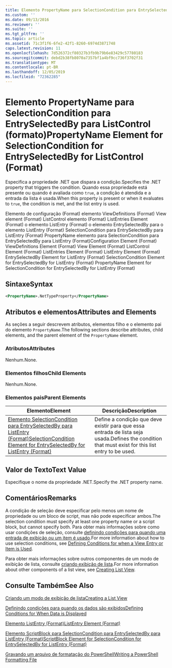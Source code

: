 ```yaml
---
title: Elemento PropertyName para SelectionCondition para EntrySelectedBy para ListControl (Format) | Microsoft Docs
ms.custom: ''
ms.date: 09/13/2016
ms.reviewer: ''
ms.suite: ''
ms.tgt_pltfrm: ''
ms.topic: article
ms.assetid: 71c3f1f6-6fe2-42f1-8260-6974d3871748
caps.latest.revision: 11
ms.openlocfilehash: 7d526372cf80327b3fb9b79b6e83429c57780183
ms.sourcegitcommit: debd2b38fb8070a7357bf1a4bf9cc736f3702f31
ms.translationtype: MT
ms.contentlocale: pt-BR
ms.lasthandoff: 12/05/2019
ms.locfileid: "72362285"
---
```

# <a name="propertyname-element-for-selectioncondition-for-entryselectedby-for-listcontrol-format"></a><span data-ttu-id="fa1ba-102">Elemento PropertyName para SelectionCondition para EntrySelectedBy para ListControl (formato)</span><span class="sxs-lookup"><span data-stu-id="fa1ba-102">PropertyName Element for SelectionCondition for EntrySelectedBy for ListControl (Format)</span></span>

<span data-ttu-id="fa1ba-103">Especifica a propriedade .NET que dispara a condição.</span><span class="sxs-lookup"><span data-stu-id="fa1ba-103">Specifies the .NET property that triggers the condition.</span></span> <span data-ttu-id="fa1ba-104">Quando essa propriedade está presente ou quando é avaliada como `true`, a condição é atendida e a entrada da lista é usada.</span><span class="sxs-lookup"><span data-stu-id="fa1ba-104">When this property is present or when it evaluates to `true`, the condition is met, and the list entry is used.</span></span>

<span data-ttu-id="fa1ba-105">Elemento de configuração (Format) elemento ViewDefinitions (Format) View element (Format) ListControl elemento (Format) ListEntries Element (Format) o elemento ListEntry (Format) o elemento EntrySelectedBy para o elemento ListEntry (Format) SelectionCondition para EntrySelectedBy para ListEntry (Format) PropertyName elemento para SelectionCondition para EntrySelectedBy para ListEntry (Format)</span><span class="sxs-lookup"><span data-stu-id="fa1ba-105">Configuration Element (Format) ViewDefinitions Element (Format) View Element (Format) ListControl Element (Format) ListEntries Element (Format) ListEntry Element (Format) EntrySelectedBy Element for ListEntry (Format) SelectionCondition Element for EntrySelectedBy for ListEntry (Format) PropertyName Element for SelectionCondition for EntrySelectedBy for ListEntry (Format)</span></span>

## <a name="syntax"></a><span data-ttu-id="fa1ba-106">Sintaxe</span><span class="sxs-lookup"><span data-stu-id="fa1ba-106">Syntax</span></span>

```xml
<PropertyName>.NetTypeProperty</PropertyName>
```

## <a name="attributes-and-elements"></a><span data-ttu-id="fa1ba-107">Atributos e elementos</span><span class="sxs-lookup"><span data-stu-id="fa1ba-107">Attributes and Elements</span></span>

<span data-ttu-id="fa1ba-108">As seções a seguir descrevem atributos, elementos filho e o elemento pai do elemento `PropertyName`.</span><span class="sxs-lookup"><span data-stu-id="fa1ba-108">The following sections describe attributes, child elements, and the parent element of the `PropertyName` element.</span></span>

### <a name="attributes"></a><span data-ttu-id="fa1ba-109">Atributos</span><span class="sxs-lookup"><span data-stu-id="fa1ba-109">Attributes</span></span>

<span data-ttu-id="fa1ba-110">Nenhum.</span><span class="sxs-lookup"><span data-stu-id="fa1ba-110">None.</span></span>

### <a name="child-elements"></a><span data-ttu-id="fa1ba-111">Elementos filhos</span><span class="sxs-lookup"><span data-stu-id="fa1ba-111">Child Elements</span></span>

<span data-ttu-id="fa1ba-112">Nenhum.</span><span class="sxs-lookup"><span data-stu-id="fa1ba-112">None.</span></span>

### <a name="parent-elements"></a><span data-ttu-id="fa1ba-113">Elementos pais</span><span class="sxs-lookup"><span data-stu-id="fa1ba-113">Parent Elements</span></span>

|<span data-ttu-id="fa1ba-114">Elemento</span><span class="sxs-lookup"><span data-stu-id="fa1ba-114">Element</span></span>|<span data-ttu-id="fa1ba-115">Descrição</span><span class="sxs-lookup"><span data-stu-id="fa1ba-115">Description</span></span>|
|-------------|-----------------|
|[<span data-ttu-id="fa1ba-116">Elemento SelectionCondition para EntrySelectedBy para ListEntry (Format)</span><span class="sxs-lookup"><span data-stu-id="fa1ba-116">SelectionCondition Element for EntrySelectedBy for ListEntry (Format)</span></span>](./selectioncondition-element-for-entryselectedby-for-listcontrol-format.md)|<span data-ttu-id="fa1ba-117">Define a condição que deve existir para que essa entrada de lista seja usada.</span><span class="sxs-lookup"><span data-stu-id="fa1ba-117">Defines the condition that must exist for this list entry to be used.</span></span>|

## <a name="text-value"></a><span data-ttu-id="fa1ba-118">Valor de Texto</span><span class="sxs-lookup"><span data-stu-id="fa1ba-118">Text Value</span></span>

<span data-ttu-id="fa1ba-119">Especifique o nome da propriedade .NET.</span><span class="sxs-lookup"><span data-stu-id="fa1ba-119">Specify the .NET property name.</span></span>

## <a name="remarks"></a><span data-ttu-id="fa1ba-120">Comentários</span><span class="sxs-lookup"><span data-stu-id="fa1ba-120">Remarks</span></span>

<span data-ttu-id="fa1ba-121">A condição de seleção deve especificar pelo menos um nome de propriedade ou um bloco de script, mas não pode especificar ambos.</span><span class="sxs-lookup"><span data-stu-id="fa1ba-121">The selection condition must specify at least one property name or a script block, but cannot specify both.</span></span> <span data-ttu-id="fa1ba-122">Para obter mais informações sobre como usar condições de seleção, consulte [definindo condições para quando uma entrada de exibição ou um item é usado](./defining-conditions-for-displaying-data.md).</span><span class="sxs-lookup"><span data-stu-id="fa1ba-122">For more information about how to use selection conditions, see [Defining Conditions for when a View Entry or Item is Used](./defining-conditions-for-displaying-data.md).</span></span>

<span data-ttu-id="fa1ba-123">Para obter mais informações sobre outros componentes de um modo de exibição de lista, consulte [criando exibição de lista](./creating-a-list-view.md).</span><span class="sxs-lookup"><span data-stu-id="fa1ba-123">For more information about other components of a list view, see [Creating List View](./creating-a-list-view.md).</span></span>

## <a name="see-also"></a><span data-ttu-id="fa1ba-124">Consulte Também</span><span class="sxs-lookup"><span data-stu-id="fa1ba-124">See Also</span></span>

[<span data-ttu-id="fa1ba-125">Criando um modo de exibição de lista</span><span class="sxs-lookup"><span data-stu-id="fa1ba-125">Creating a List View</span></span>](./creating-a-list-view.md)

[<span data-ttu-id="fa1ba-126">Definindo condições para quando os dados são exibidos</span><span class="sxs-lookup"><span data-stu-id="fa1ba-126">Defining Conditions for When Data is Displayed</span></span>](./defining-conditions-for-displaying-data.md)

[<span data-ttu-id="fa1ba-127">Elemento ListEntry (Format)</span><span class="sxs-lookup"><span data-stu-id="fa1ba-127">ListEntry Element (Format)</span></span>](./listentry-element-for-listcontrol-format.md)

[<span data-ttu-id="fa1ba-128">Elemento ScriptBlock para SelectionCondition para EntrySelectedBy para ListEntry (Format)</span><span class="sxs-lookup"><span data-stu-id="fa1ba-128">ScriptBlock Element for SelectionCondition for EntrySelectedBy for ListEntry (Format)</span></span>](./scriptblock-element-for-selectioncondition-for-entryselectedby-for-listcontrol-format.md)

[<span data-ttu-id="fa1ba-129">Gravando um arquivo de formatação do PowerShell</span><span class="sxs-lookup"><span data-stu-id="fa1ba-129">Writing a PowerShell Formatting File</span></span>](./writing-a-powershell-formatting-file.md)
